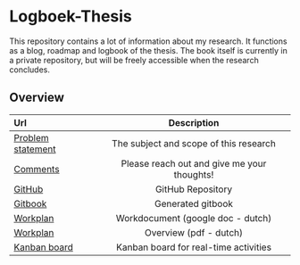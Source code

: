 # Logboek-Thesis

This repository contains a lot of information about my research. It functions as a blog, roadmap and logbook of the thesis. The book itself is currently in a private repository, but will be freely accessible when the research concludes.


## Overview


|           **Url**          | **Description** |
|:---------------------------|:---------------:|
| [Problem statement](https://ciberth.gitbooks.io/logboek-thesis/content/problem.html) | The subject and scope of this research |
| [Comments](https://github.com/Ciberth/Logboek-Thesis/issues/10) | Please reach out and give me your thoughts! | 
| [GitHub](https://github.com/Ciberth/Logboek-Thesis) | GitHub Repository |
| [Gitbook](https://ciberth.gitbooks.io/logboek-thesis/content/) | Generated gitbook |
| [Workplan](https://docs.google.com/document/d/1zoU7ArzZQM2gd6wDxNsjYLno-L3Km-a7XR6rRo8Qtzs/edit#heading=h.cqqxnqoorj9o)|  Workdocument (google doc - dutch) | 
| [Workplan](https://www.dropbox.com/s/w15nqs47dgp9i8f/Werkplan%20Masterproef%20Thomas%20Clauwaert.pdf?dl=0) | Overview (pdf - dutch) |
| [Kanban board](https://waffle.io/Ciberth/Logboek-Thesis) | Kanban board for real-time activities |  